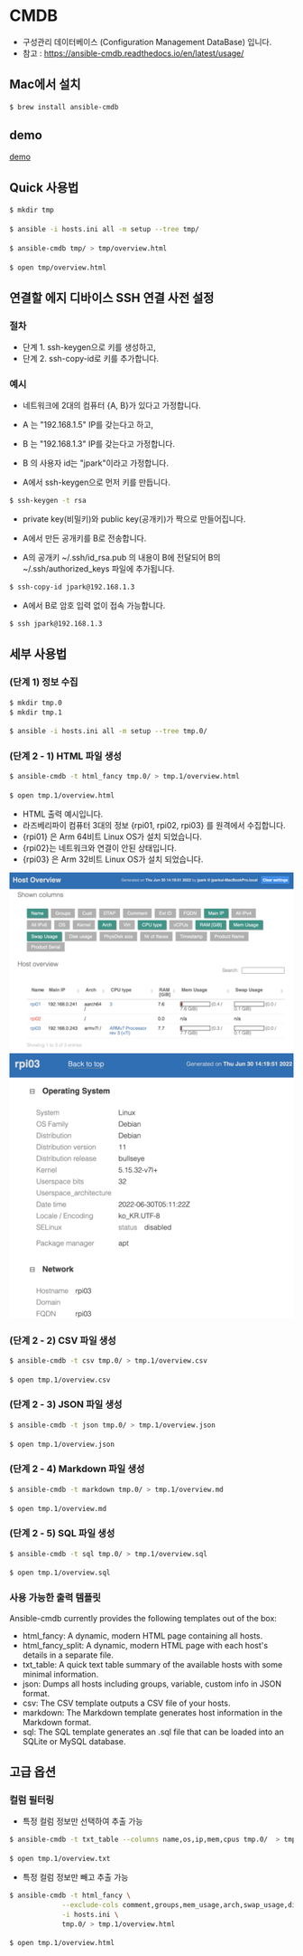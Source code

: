 # CMDB 

- 구성관리 데이터베이스 (Configuration Management DataBase) 입니다.
- 참고 : https://ansible-cmdb.readthedocs.io/en/latest/usage/

## Mac에서 설치

```bash
$ brew install ansible-cmdb
```

## demo

[demo](demo/overview.html)


## Quick 사용법


```bash
$ mkdir tmp

$ ansible -i hosts.ini all -m setup --tree tmp/

$ ansible-cmdb tmp/ > tmp/overview.html    

$ open tmp/overview.html
```


## 연결할 에지 디바이스 SSH 연결 사전 설정

### 절차

- 단계 1. ssh-keygen으로 키를 생성하고,
- 단계 2. ssh-copy-id로 키를 추가합니다.

### 예시

- 네트워크에 2대의 컴퓨터 {A, B}가 있다고 가정합니다.
- A 는 "192.168.1.5" IP를 갖는다고 하고,
- B 는 "192.168.1.3" IP를 갖는다고 가정합니다.
- B 의 사용자 id는 "jpark"이라고 가정합니다.

- A에서 ssh-keygen으로 먼저 키를 만듭니다.
```bash
$ ssh-keygen -t rsa
```

- private key(비밀키)와 public key(공개키)가 짝으로 만들어집니다.

- A에서 만든 공개키를 B로 전송합니다.
- A의 공개키 ~/.ssh/id_rsa.pub 의 내용이 B에 전달되어 B의 ~/.ssh/authorized_keys 파일에 추가됩니다.

```bash
$ ssh-copy-id jpark@192.168.1.3
```

- A에서 B로 암호 입력 없이 접속 가능합니다.

```bash
$ ssh jpark@192.168.1.3
```





## 세부 사용법


### (단계 1) 정보 수집

```bash
$ mkdir tmp.0
$ mkdir tmp.1

$ ansible -i hosts.ini all -m setup --tree tmp.0/
```


### (단계 2 - 1) HTML 파일 생성

```bash
$ ansible-cmdb -t html_fancy tmp.0/ > tmp.1/overview.html    

$ open tmp.1/overview.html
```

- HTML 출력 예시입니다.
- 라즈베리파이 컴퓨터 3대의 정보 {rpi01, rpi02, rpi03} 를 원격에서 수집합니다.
- {rpi01} 은 Arm 64비트 Linux OS가 설치 되었습니다.
- {rpi02}는 네트워크와 연결이 안된 상태입니다.
- {rpi03} 은 Arm 32비트 Linux OS가 설치 되었습니다.

![HTML출력 예시](img4doc/overview01.png)
![HTML출력 예시](img4doc/overview02.png)




### (단계 2 - 2) CSV 파일 생성

```bash
$ ansible-cmdb -t csv tmp.0/ > tmp.1/overview.csv    

$ open tmp.1/overview.csv
```

### (단계 2 - 3) JSON 파일 생성

```bash
$ ansible-cmdb -t json tmp.0/ > tmp.1/overview.json    

$ open tmp.1/overview.json
```


### (단계 2 - 4) Markdown 파일 생성

```bash
$ ansible-cmdb -t markdown tmp.0/ > tmp.1/overview.md    

$ open tmp.1/overview.md
```


### (단계 2 - 5) SQL 파일 생성

```bash
$ ansible-cmdb -t sql tmp.0/ > tmp.1/overview.sql    

$ open tmp.1/overview.sql
```


### 사용 가능한 출력 템플릿

Ansible-cmdb currently provides the following templates out of the box:

- html_fancy: A dynamic, modern HTML page containing all hosts.
- html_fancy_split: A dynamic, modern HTML page with each host's details in a separate file.
- txt_table: A quick text table summary of the available hosts with some minimal information.
- json: Dumps all hosts including groups, variable, custom info in JSON format.
- csv: The CSV template outputs a CSV file of your hosts.
- markdown: The Markdown template generates host information in the Markdown format.
- sql: The SQL template generates an .sql file that can be loaded into an SQLite or MySQL database.


## 고급 옵션

### 컬럼 필터링

- 특정 컬럼 정보만 선택하여 추출 가능
```bash
$ ansible-cmdb -t txt_table --columns name,os,ip,mem,cpus tmp.0/  > tmp.1/overview.txt

$ open tmp.1/overview.txt
```

- 특정 컬럼 정보만 빼고 추출 가능
```bash
$ ansible-cmdb -t html_fancy \
             --exclude-cols comment,groups,mem_usage,arch,swap_usage,disk_usage,physdisk_size \
             -i hosts.ini \
             tmp.0/ > tmp.1/overview.html

$ open tmp.1/overview.html
```